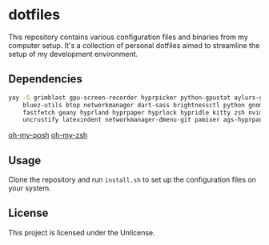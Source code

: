 # dotfiles

This repository contains various configuration files and binaries from my
computer setup. It's a collection of personal dotfiles aimed to streamline the
setup of my development environment.

## Dependencies

```bash
yay -S grimblast gpu-screen-recorder hyprpicker python-gpustat aylurs-gtk-shell-git pipewire bluez \ 
    bluez-utils btop networkmanager dart-sass brightnessctl python gnome-bluetooth-3.0 btop cava \ 
    fastfetch geany hyprland hyprpaper hyprlock hypridle kitty zsh nvim lvim mpv rofi yazi zed git \ 
    uncrustify latexindent networkmanager-dmenu-git pamixer ags-hyprpanel-git python-pywal
```

[oh-my-posh](https://ohmyposh.dev/docs/installation/linux)
[oh-my-zsh](https://ohmyz.sh/#install)

## Usage

Clone the repository and run `install.sh` to set up the configuration files on
your system.

## License

This project is licensed under the Unlicense.

